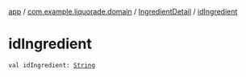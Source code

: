 [app](../../index.md) / [com.example.liquorade.domain](../index.md) / [IngredientDetail](index.md) / [idIngredient](./id-ingredient.md)

# idIngredient

`val idIngredient: `[`String`](https://kotlinlang.org/api/latest/jvm/stdlib/kotlin/-string/index.html)
